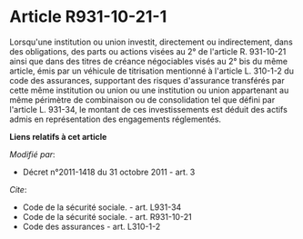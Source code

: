 # Article R931-10-21-1

Lorsqu'une institution ou union investit, directement ou indirectement, dans des obligations, des parts ou actions visées au
2° de l'article R. 931-10-21 ainsi que dans des titres de créance négociables visés au 2° bis du même article, émis par un
véhicule de titrisation mentionné à l'article L. 310-1-2 du code des assurances, supportant des risques d'assurance
transférés par cette même institution ou union ou une institution ou union appartenant au même périmètre de combinaison ou de
consolidation tel que défini par l'article L. 931-34, le montant de ces investissements est déduit des actifs admis en
représentation des engagements réglementés.

**Liens relatifs à cet article**

_Modifié par_:

  - Décret n°2011-1418 du 31 octobre 2011 - art. 3

_Cite_:

  - Code de la sécurité sociale. - art. L931-34
  - Code de la sécurité sociale. - art. R931-10-21
  - Code des assurances - art. L310-1-2
